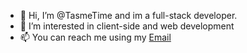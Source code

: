 - 👋 Hi, I’m @TasmeTime and im a full-stack developer.
- 👀 I’m interested in client-side and web development
- 📫 You can reach me using my [Email](mailto:info@m-azad.ir)
 
